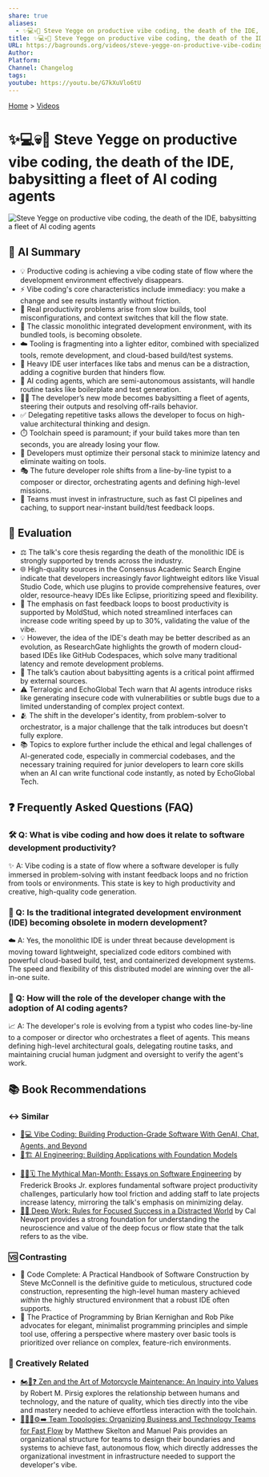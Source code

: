 ```yaml
---
share: true
aliases:
  - ✨💻💀🤖 Steve Yegge on productive vibe coding, the death of the IDE, babysitting a fleet of AI coding agents
title: ✨💻💀🤖 Steve Yegge on productive vibe coding, the death of the IDE, babysitting a fleet of AI coding agents
URL: https://bagrounds.org/videos/steve-yegge-on-productive-vibe-coding-the-death-of-the-ide-babysitting-a-fleet-of-ai-coding-agents
Author:
Platform:
Channel: Changelog
tags:
youtube: https://youtu.be/G7kXuVlo6tU
---
```

[Home](../index.md) > [Videos](./index.md)  
# ✨💻💀🤖 Steve Yegge on productive vibe coding, the death of the IDE, babysitting a fleet of AI coding agents  
![Steve Yegge on productive vibe coding, the death of the IDE, babysitting a fleet of AI coding agents](https://youtu.be/G7kXuVlo6tU)  
  
## 🤖 AI Summary  
* 💡 Productive coding is achieving a vibe coding state of flow where the development environment effectively disappears.  
* ⚡ Vibe coding's core characteristics include immediacy: you make a change and see results instantly without friction.  
* 🛑 Real productivity problems arise from slow builds, tool misconfigurations, and context switches that kill the flow state.  
* 🔪 The classic monolithic integrated development environment, with its bundled tools, is becoming obsolete.  
* ☁️ Tooling is fragmenting into a lighter editor, combined with specialized tools, remote development, and cloud-based build/test systems.  
* 🧠 Heavy IDE user interfaces like tabs and menus can be a distraction, adding a cognitive burden that hinders flow.  
* 🤖 AI coding agents, which are semi-autonomous assistants, will handle routine tasks like boilerplate and test generation.  
* 🧑‍🍼 The developer’s new mode becomes babysitting a fleet of agents, steering their outputs and resolving off-rails behavior.  
* ✅ Delegating repetitive tasks allows the developer to focus on high-value architectural thinking and design.  
* ⏱️ Toolchain speed is paramount; if your build takes more than ten seconds, you are already losing your flow.  
* 🎯 Developers must optimize their personal stack to minimize latency and eliminate waiting on tools.  
* 🎭 The future developer role shifts from a line-by-line typist to a composer or director, orchestrating agents and defining high-level missions.  
* 💸 Teams must invest in infrastructure, such as fast CI pipelines and caching, to support near-instant build/test feedback loops.  
  
## 🤔 Evaluation  
* ⚖️ The talk's core thesis regarding the death of the monolithic IDE is strongly supported by trends across the industry.  
* 🌐 High-quality sources in the Consensus Academic Search Engine indicate that developers increasingly favor lightweight editors like Visual Studio Code, which use plugins to provide comprehensive features, over older, resource-heavy IDEs like Eclipse, prioritizing speed and flexibility.  
* 🚀 The emphasis on fast feedback loops to boost productivity is supported by MoldStud, which noted streamlined interfaces can increase code writing speed by up to 30%, validating the value of the vibe.  
* 💡 However, the idea of the IDE's death may be better described as an evolution, as ResearchGate highlights the growth of modern cloud-based IDEs like GitHub Codespaces, which solve many traditional latency and remote development problems.  
* 🤖 The talk’s caution about babysitting agents is a critical point affirmed by external sources.  
* ⚠️ Terralogic and EchoGlobal Tech warn that AI agents introduce risks like generating insecure code with vulnerabilities or subtle bugs due to a limited understanding of complex project context.  
* 🫂 The shift in the developer's identity, from problem-solver to orchestrator, is a major challenge that the talk introduces but doesn't fully explore.  
* 📚 Topics to explore further include the ethical and legal challenges of AI-generated code, especially in commercial codebases, and the necessary training required for junior developers to learn core skills when an AI can write functional code instantly, as noted by EchoGlobal Tech.  
  
## ❓ Frequently Asked Questions (FAQ)  
### 🛠️ Q: What is vibe coding and how does it relate to software development productivity?  
✨ A: Vibe coding is a state of flow where a software developer is fully immersed in problem-solving with instant feedback loops and no friction from tools or environments. This state is key to high productivity and creative, high-quality code generation.  
  
### 🔪 Q: Is the traditional integrated development environment (IDE) becoming obsolete in modern development?  
☁️ A: Yes, the monolithic IDE is under threat because development is moving toward lightweight, specialized code editors combined with powerful cloud-based build, test, and containerized development systems. The speed and flexibility of this distributed model are winning over the all-in-one suite.  
  
### 🤖 Q: How will the role of the developer change with the adoption of AI coding agents?  
📈 A: The developer's role is evolving from a typist who codes line-by-line to a composer or director who orchestrates a fleet of agents. This means defining high-level architectural goals, delegating routine tasks, and maintaining crucial human judgment and oversight to verify the agent's work.  
  
## 📚 Book Recommendations  
### ↔️ Similar  
- [🤖💻 Vibe Coding: Building Production-Grade Software With GenAI, Chat, Agents, and Beyond](../books/vibe-coding-building-production-grade-software-with-genai-chat-agents-and-beyond.md)  
- [🤖🏗️ AI Engineering: Building Applications with Foundation Models](../books/ai-engineering-building-applications-with-foundation-models.md)  
* [🦄👤🗓️ The Mythical Man-Month: Essays on Software Engineering](../books/the-mythical-man-month.md) by Frederick Brooks Jr. explores fundamental software project productivity challenges, particularly how tool friction and adding staff to late projects increase latency, mirroring the talk's emphasis on minimizing delay.  
* [🤿💼 Deep Work: Rules for Focused Success in a Distracted World](../books/deep-work.md) by Cal Newport provides a strong foundation for understanding the neuroscience and value of the deep focus or flow state that the talk refers to as the vibe.  
  
### 🆚 Contrasting  
* 📗 Code Complete: A Practical Handbook of Software Construction by Steve McConnell is the definitive guide to meticulous, structured code construction, representing the high-level human mastery achieved *within* the highly structured environment that a robust IDE often supports.  
* 📙 The Practice of Programming by Brian Kernighan and Rob Pike advocates for elegant, minimalist programming principles and simple tool use, offering a perspective where mastery over basic tools is prioritized over reliance on complex, feature-rich environments.  
  
### 🎨 Creatively Related  
* [🏍️🧘❓ Zen and the Art of Motorcycle Maintenance: An Inquiry into Values](../books/zen-and-the-art-of-motorcycle-maintenance-an-inquiry-into-values.md) by Robert M. Pirsig explores the relationship between humans and technology, and the nature of quality, which ties directly into the vibe and mastery needed to achieve effortless interaction with the toolchain.  
* [🧑‍🤝‍🧑⚙️➡️ Team Topologies: Organizing Business and Technology Teams for Fast Flow](../books/team-topologies-organizing-business-and-technology-teams-for-fast-flow.md) by Matthew Skelton and Manuel Pais provides an organizational structure for teams to design their boundaries and systems to achieve fast, autonomous flow, which directly addresses the organizational investment in infrastructure needed to support the developer's vibe.